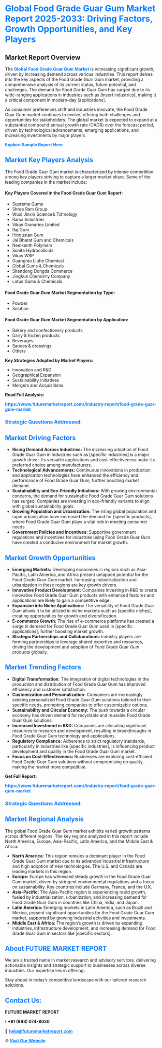 <h1 style="color: #007BFF;">Global Food Grade Guar Gum Market Report 2025-2033: Driving Factors, Growth Opportunities, and Key Players</h1>

<section id="overview">
<h2>Market Report Overview</h2>
<p>The <a href="https://www.futuremarketreport.com//industry-report/food-grade-guar-gum-market" style="color: #007BFF; text-decoration: none;"><strong>Global Food Grade Guar Gum Market</strong></a> is witnessing significant growth, driven by increasing demand across various industries. This report delves into the key aspects of the Food Grade Guar Gum market, providing a comprehensive analysis of its current status, future potential, and challenges. The demand for Food Grade Guar Gum has surged due to its wide-ranging applications in industries such as [insert industries], making it a critical component in modern-day [applications].</p>
<p>As consumer preferences shift and industries innovate, the Food Grade Guar Gum market continues to evolve, offering both challenges and opportunities for stakeholders. The global market is expected to expand at a substantial compound annual growth rate (CAGR) over the forecast period, driven by technological advancements, emerging applications, and increasing investments by major players.</p>
</section>

<section id="overview">
<p><a href="https://www.futuremarketreport.com//request-sample/reportId=54788" style="color: #007BFF; text-decoration: none;"><strong>Explore Sample Report Here</strong></a></p>
</section>

<section id="key-players">
<h2 style="color: #007BFF;">Market Key Players Analysis</h2>
<p>The Food Grade Guar Gum market is characterized by intense competition among key players striving to capture a larger market share. Some of the leading companies in the market include:</p>
<h4>Key Players Covered in the Food Grade Guar Gum Report:</h4>
<ul><li>Supreme Gums</li><li>Shree Ram Group</li><li>Wuxi Jinxin Science&amp; Tchnology</li><li>Rama Industries</li><li>Vikas Granaries Limited</li><li>Raj Gum</li><li>Hindustan Gum</li><li>Jai Bharat Gum and Chemicals</li><li>Neelkanth Polymers</li><li>Sunita Hydrocolloids</li><li>Vikas WSP</li><li>Guangrao Liuhe Chemical</li><li>Global Gums &amp; Chemicals</li><li>Shandong Dongda Commerce</li><li>Jingkun Chemistry Company</li><li>Lotus Gums &amp; Chemicals</li></ul>
<h4>Food Grade Guar Gum Market Segmentation by Type:</h4>
<ul><li>Powder</li><li>Solution</li></ul>

<h4>Food Grade Guar Gum Market Segmentation by Application:</h4>
<ul><li>Bakery and confectionery products</li><li>Dairy &amp; frozen products</li><li>Beverages</li><li>Sauces &amp; dressings</li><li>Others</li></ul>
<p><strong>Key Strategies Adopted by Market Players:</strong></p>
<ul>
<li>Innovation and R&D</li>
<li>Geographical Expansion</li>
<li>Sustainability Initiatives</li>
<li>Mergers and Acquisitions</li>
</ul>
</section>

<section>
<p><strong>Read Full Analysis: </strong></p><a href="https://www.futuremarketreport.com//industry-report/food-grade-guar-gum-market" style="color: #007BFF; text-decoration: none;"><strong>https://www.futuremarketreport.com//industry-report/food-grade-guar-gum-market</strong></a>
<h3 style="color: #007BFF;">Strategic Questions Addressed:</h3>
</section>

<section id="driving-factors">
<h2 style="color: #007BFF;">Market Driving Factors</h2>
<ul>
<li><strong>Rising Demand Across Industries:</strong> The increasing adoption of Food Grade Guar Gum in industries such as [specific industries] is a major growth driver. Its versatile applications and cost-effectiveness make it a preferred choice among manufacturers.</li>
<li><strong>Technological Advancements:</strong> Continuous innovations in production and application technologies have enhanced the efficiency and performance of Food Grade Guar Gum, further boosting market demand.</li>
<li><strong>Sustainability and Eco-Friendly Initiatives:</strong> With growing environmental concerns, the demand for sustainable Food Grade Guar Gum solutions has surged. Companies are investing in eco-friendly variants to align with global sustainability goals.</li>
<li><strong>Growing Population and Urbanization:</strong> The rising global population and rapid urbanization have increased the demand for [specific products], where Food Grade Guar Gum plays a vital role in meeting consumer needs.</li>
<li><strong>Government Policies and Incentives:</strong> Supportive government regulations and incentives for industries using Food Grade Guar Gum have created a conducive environment for market growth.</li>
</ul>
</section>

<section id="growth-opportunities">
<h2 style="color: #007BFF;">Market Growth Opportunities</h2>
<ul>
<li><strong>Emerging Markets:</strong> Developing economies in regions such as Asia-Pacific, Latin America, and Africa present untapped potential for the Food Grade Guar Gum market. Increasing industrialization and urbanization in these regions are key growth drivers.</li>
<li><strong>Innovative Product Development:</strong> Companies investing in R&D to create innovative Food Grade Guar Gum products with enhanced features and applications are likely to gain a competitive edge.</li>
<li><strong>Expansion into Niche Applications:</strong> The versatility of Food Grade Guar Gum allows it to be utilized in niche markets such as [specific niches], creating opportunities for growth and diversification.</li>
<li><strong>E-commerce Growth:</strong> The rise of e-commerce platforms has created a surge in demand for Food Grade Guar Gum used in [specific applications], further boosting market growth.</li>
<li><strong>Strategic Partnerships and Collaborations:</strong> Industry players are forming partnerships to leverage shared expertise and resources, driving the development and adoption of Food Grade Guar Gum products globally.</li>
</ul>
</section>

<section id="trending-factors">
<h2 style="color: #007BFF;">Market Trending Factors</h2>
<ul>
<li><strong>Digital Transformation:</strong> The integration of digital technologies in the production and distribution of Food Grade Guar Gum has improved efficiency and customer satisfaction.</li>
<li><strong>Customization and Personalization:</strong> Consumers are increasingly seeking personalized Food Grade Guar Gum solutions tailored to their specific needs, prompting companies to offer customizable options.</li>
<li><strong>Sustainability and Circular Economy:</strong> The push towards a circular economy has driven demand for recyclable and reusable Food Grade Guar Gum solutions.</li>
<li><strong>Increased Investment in R&D:</strong> Companies are allocating significant resources to research and development, resulting in breakthroughs in Food Grade Guar Gum technology and applications.</li>
<li><strong>Regulatory Compliance:</strong> Adherence to strict regulatory standards, particularly in industries like [specific industries], is influencing product development and quality in the Food Grade Guar Gum market.</li>
<li><strong>Focus on Cost-Effectiveness:</strong> Businesses are exploring cost-efficient Food Grade Guar Gum solutions without compromising on quality, making the market more competitive.</li>
</ul>
</section>

<section>
<p><strong>Get Full Report: </strong></p><a href="https://www.futuremarketreport.com//industry-report/food-grade-guar-gum-market" style="color: #007BFF; text-decoration: none;"><strong>https://www.futuremarketreport.com//industry-report/food-grade-guar-gum-market</strong></a>
<h3 style="color: #007BFF;">Strategic Questions Addressed:</h3>
</section>


<section id="regional-analysis">
<h2 style="color: #007BFF;">Market Regional Analysis</h2>
<p>The global Food Grade Guar Gum market exhibits varied growth patterns across different regions. The key regions analyzed in this report include North America, Europe, Asia-Pacific, Latin America, and the Middle East & Africa:</p>
<ul>
<li><strong>North America:</strong> This region remains a dominant player in the Food Grade Guar Gum market due to its advanced industrial infrastructure and high adoption of new technologies. The U.S. and Canada are leading markets in this region.</li>
<li><strong>Europe:</strong> Europe has witnessed steady growth in the Food Grade Guar Gum market, driven by stringent environmental regulations and a focus on sustainability. Key countries include Germany, France, and the U.K.</li>
<li><strong>Asia-Pacific:</strong> The Asia-Pacific region is experiencing rapid growth, fueled by industrialization, urbanization, and increasing demand for Food Grade Guar Gum in countries like China, India, and Japan.</li>
<li><strong>Latin America:</strong> Emerging markets in Latin America, such as Brazil and Mexico, present significant opportunities for the Food Grade Guar Gum market, supported by growing industrial activities and investments.</li>
<li><strong>Middle East & Africa:</strong> The region’s growth is driven by expanding industries, infrastructure development, and increasing demand for Food Grade Guar Gum in sectors like [specific sectors].</li>
</ul>
</section>

<footer>
<h2 style="color: #007BFF;">About FUTURE MARKET REPORT</h2>
<p>We are a trusted name in market research and advisory services, delivering actionable insights and strategic support to businesses across diverse industries. Our expertise lies in offering:</p>

<p>Stay ahead in today’s competitive landscape with our tailored research solutions.</p>

<h2 style="color: #007BFF;">Contact Us:</h2>
<p><strong>FUTURE MARKET REPORT</strong></p>
<p>📞 <strong>+91 (883) 074-8030</strong></p>
<p>📧 <strong><a href="mailto:help@futuremarketreport.com" style="color: #007BFF;">help@futuremarketreport.com</a></strong></p>
<p>🌐 <strong><a href="https://www.futuremarketreport.com/" style="color: #007BFF;">Visit Our Website</a></strong></p>
</footer>